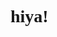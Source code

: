 <h1 style="@import url('https://fonts.googleapis.com/css2?family=Aboreto&display=swap'); font-family: Aboreto;">hiya!</h1>
